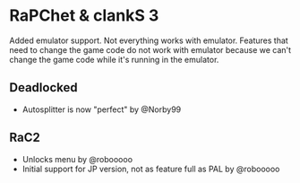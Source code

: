 # RaPChet & clankS 3

Added emulator support. Not everything works with emulator. Features that need to change the game code do not work with emulator because we can't change the game code while it's running in the emulator. 

## Deadlocked
- Autosplitter is now "perfect" by @Norby99 

## RaC2
- Unlocks menu by @robooooo 
- Initial support for JP version, not as feature full as PAL by @robooooo 